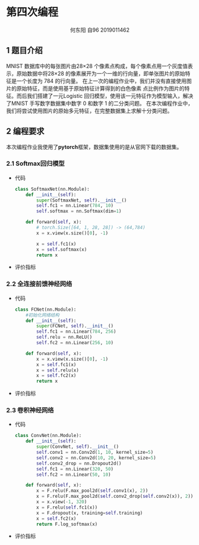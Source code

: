 # 第四次编程

<center>何东阳 自96 2019011462</center>

## 1 题目介绍

MNIST 数据库中的每张图片由28×28 个像素点构成，每个像素点用一个灰度值表示，原始数据中将28×28
的像素展开为一个一维的行向量，即单张图片的原始特征是一个长度为 784 的行向量。
在上一次的编程作业中，我们并没有直接使用图片的原始特征，而是使用基于原始特征计算得到的白色像素
点比例作为图片的特征。而后我们搭建了一元Logistic 回归模型，使用该一元特征作为模型输入，解决了MNIST
手写数字数据集中数字 0 和数字 1 的二分类问题。
在本次编程作业中，我们将尝试使用图片的原始多元特征，在完整数据集上求解十分类问题。

## 2 编程要求

本次编程作业我使用了**pytorch**框架，数据集使用的是从官网下载的数据集。

### 2.1 Softmax回归模型

- 代码

  ```python
  class SoftmaxNet(nn.Module):
      def __init__(self):
          super(SoftmaxNet, self).__init__()
          self.fc1 = nn.Linear(784, 10)
          self.softmax = nn.Softmax(dim=1)
  
      def forward(self, x):
          # torch.Size([64, 1, 28, 28]) -> (64,784)
          x = x.view(x.size()[0], -1)
  
          x = self.fc1(x)
          x = self.softmax(x)
          return x
  ```

- 评价指标

  

### 2.2 全连接前馈神经网络

- 代码

  ```python
  class FCNet(nn.Module):
      #初始化网络结构
      def __init__(self):
          super(FCNet, self).__init__()
          self.fc1 = nn.Linear(784, 256)
          self.relu = nn.ReLU()
          self.fc2 = nn.Linear(256, 10)
  
      def forward(self, x):
          x = x.view(x.size()[0], -1)
          x = self.fc1(x)
          x = self.relu(x)
          x = self.fc2(x)
          return x
  ```

- 评价指标

### 2.3 卷积神经网络

- 代码

  ```python
  class ConvNet(nn.Module):
      def __init__(self):
          super(ConvNet, self).__init__()
          self.conv1 = nn.Conv2d(1, 10, kernel_size=5)
          self.conv2 = nn.Conv2d(10, 20, kernel_size=5)
          self.conv2_drop = nn.Dropout2d()
          self.fc1 = nn.Linear(320, 50)
          self.fc2 = nn.Linear(50, 10)
  
      def forward(self, x):
          x = F.relu(F.max_pool2d(self.conv1(x), 2))
          x = F.relu(F.max_pool2d(self.conv2_drop(self.conv2(x)), 2))
          x = x.view(-1, 320)
          x = F.relu(self.fc1(x))
          x = F.dropout(x, training=self.training)
          x = self.fc2(x)
          return F.log_softmax(x)
  ```

- 评价指标
